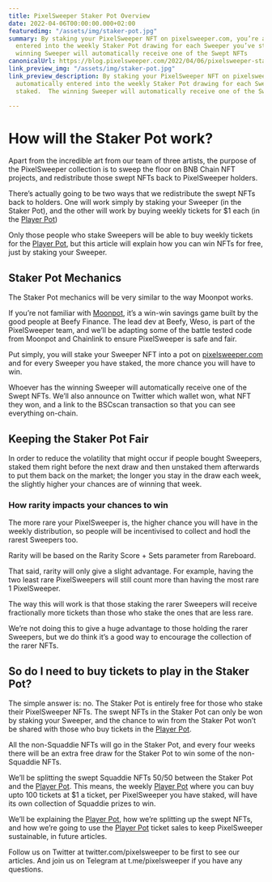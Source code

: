 ```yaml
---
title: PixelSweeper Staker Pot Overview
date: 2022-04-06T00:00:00.000+02:00
featuredimg: "/assets/img/staker-pot.jpg"
summary: By staking your PixelSweeper NFT on pixelsweeper.com, you’re automatically
  entered into the weekly Staker Pot drawing for each Sweeper you’ve staked.  The
  winning Sweeper will automatically receive one of the Swept NFTs
canonicalUrl: https://blog.pixelsweeper.com/2022/04/06/pixelsweeper-staker-pot-overview/
link_preview_img: "/assets/img/staker-pot.jpg"
link_preview_description: By staking your PixelSweeper NFT on pixelsweeper.com, you’re
  automatically entered into the weekly Staker Pot drawing for each Sweeper you’ve
  staked.  The winning Sweeper will automatically receive one of the Swept NFTs

---
```

# **How will the Staker Pot work?**

Apart from the incredible art from our team of three artists, the purpose of the PixelSweeper collection is to sweep the floor on BNB Chain NFT projects, and redistribute those swept NFTs back to PixelSweeper holders.

There’s actually going to be two ways that we redistribute the swept NFTs back to holders. One will work simply by staking your Sweeper (in the Staker Pot), and the other will work by buying weekly tickets for $1 each (in the [Player Pot](https://blog.pixelsweeper.com/2022/04/13/pixelsweeper-player-pot-overview/ "Player Pot Article"))

Only those people who stake Sweepers will be able to buy weekly tickets for the [Player Pot](https://blog.pixelsweeper.com/2022/04/13/pixelsweeper-player-pot-overview/ "Player Pot Overview"), but this article will explain how you can win NFTs for free, just by staking your Sweeper.

## **Staker Pot Mechanics**

The Staker Pot mechanics will be very similar to the way Moonpot works.

If you’re not familiar with [Moonpot](http://moonpot.com), it’s a win-win savings game built by the good people at Beefy Finance. The lead dev at Beefy, Weso, is part of the PixelSweeper team, and we’ll be adapting some of the battle tested code from Moonpot and Chainlink to ensure PixelSweeper is safe and fair.

Put simply, you will stake your Sweeper NFT into a pot on [pixelsweeper.com](http://pixelsweeper.com) and for every Sweeper you have staked, the more chance you will have to win.

Whoever has the winning Sweeper will automatically receive one of the Swept NFTs. We’ll also announce on Twitter which wallet won, what NFT they won, and a link to the BSCscan transaction so that you can see everything on-chain.

## **Keeping the Staker Pot Fair**

In order to reduce the volatility that might occur if people bought Sweepers, staked them right before the next draw and then unstaked them afterwards to put them back on the market; the longer you stay in the draw each week, the slightly higher your chances are of winning that week.

### **How rarity impacts your chances to win**

The more rare your PixelSweeper is, the higher chance you will have in the weekly distribution, so people will be incentivised to collect and hodl the rarest Sweepers too.

Rarity will be based on the Rarity Score + Sets parameter from Rareboard.

That said, rarity will only give a slight advantage. For example, having the two least rare PixelSweepers will still count more than having the most rare 1 PixelSweeper.

The way this will work is that those staking the rarer Sweepers will receive fractionally more tickets than those who stake the ones that are less rare.

We’re not doing this to give a huge advantage to those holding the rarer Sweepers, but we do think it’s a good way to encourage the collection of the rarer NFTs.

## **So do I need to buy tickets to play in the Staker Pot?**

The simple answer is: no. The Staker Pot is entirely free for those who stake their PixelSweeper NFTs. The swept NFTs in the Staker Pot can only be won by staking your Sweeper, and the chance to win from the Staker Pot won’t be shared with those who buy tickets in the [Player Pot](https://blog.pixelsweeper.com/2022/04/13/pixelsweeper-player-pot-overview/ "Player Pot Overview").

All the non-Squaddie NFTs will go in the Staker Pot, and every four weeks there will be an extra free draw for the Staker Pot to win some of the non-Squaddie NFTs.

We’ll be splitting the swept Squaddie NFTs 50/50 between the Staker Pot and the [Player Pot](https://blog.pixelsweeper.com/2022/04/13/pixelsweeper-player-pot-overview/ "Player Pot Overview"). This means, the weekly [Player Pot](https://blog.pixelsweeper.com/2022/04/13/pixelsweeper-player-pot-overview/ "Player Pot Overview") where you can buy upto 100 tickets at $1 a ticket, per PixelSweeper you have staked, will have its own collection of Squaddie prizes to win.

We’ll be explaining the [Player Pot](https://blog.pixelsweeper.com/2022/04/13/pixelsweeper-player-pot-overview/ "Player Pot Overview"), how we’re splitting up the swept NFTs, and how we’re going to use the [Player Pot](https://blog.pixelsweeper.com/2022/04/13/pixelsweeper-player-pot-overview/ "Player Pot Overview") ticket sales to keep PixelSweeper sustainable, in future articles.

Follow us on Twitter at twitter.com/pixelsweeper to be first to see our articles. And join us on Telegram at t.me/pixelsweeper if you have any questions.